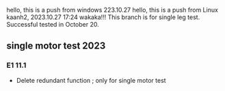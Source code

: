 hello, this is a push from windows 223.10.27
hello, this is a push from Linux kaanh2, 2023.10.27 17:24
wakaka!!!
This branch is for single leg test. Successful tested in October 20.

## single motor test 2023

### E1 11.1
* Delete redundant function ; only for single motor test 